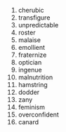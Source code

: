 01. cherubic
02. transfigure
03. unpredictable
04. roster
05. malaise
06. emollient
07. fraternize
08. optician
09. ingenue
10. malnutrition
11. hamstring
12. dodder
13. zany
14. feminism
15. overconfident
16. canard
